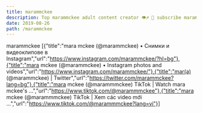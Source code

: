 ```yaml
---
title: marammckee
description: Top marammckee adult content creator 👁♐️ 👑 subscribe marammckee to my porn site below IG marammckee
date: 2019-08-26
path: /marammckee
---
```


marammckee
[{"title":"mara mckee (@marammckee) • Снимки и видеоклипове в Instagram","url":"https://www.instagram.com/marammckee/?hl=bg"},{"title":"mara mckee (@marammckee) • Instagram photos and videos","url":"https://www.instagram.com/marammckee/"},{"title":"mar(a) (@marammckee) | Twitter","url":"https://twitter.com/marammckee?lang=bg"},{"title":"mara mckee (@marammmckee) TikTok | Watch mara mckee's ...","url":"https://www.tiktok.com/@marammmckee"},{"title":"mara mckee (@marammmckee) TikTok | Xem các video mới ...","url":"https://www.tiktok.com/@marammmckee?lang=vi"}]

